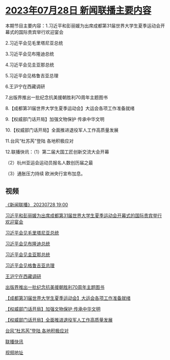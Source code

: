 # [2023年07月28日 新闻联播主要内容](https://tv.cctv.com/lm/xwlb/day/20230728.shtml)

本期节目主要内容：1.习近平和彭丽媛为出席成都第31届世界大学生夏季运动会开幕式的国际贵宾举行欢迎宴会

2.习近平会见毛里塔尼亚总统

3.习近平会见布隆迪总统

4.习近平会见圭亚那总统

5.习近平会见格鲁吉亚总理

6.王沪宁在西藏调研

7.出版界推出一批纪念抗美援朝胜利70周年主题图书

8.【成都第31届世界大学生夏季运动会】大运会各项工作准备就绪

9.【权威部门话开局】加强文物保护 传承中华文明

10.【权威部门话开局】全面推进退役军人工作高质量发展

11.台风“杜苏芮”登陆 各地积极应对

12.联播快讯：（1）第二届大国工匠创新交流大会开幕

（2）杭州亚运会运动员报名人数创历届之最

（3）通胀压力持续 欧洲央行宣布加息。

## 视频

[《新闻联播》 20230728 19:00](https://tv.cctv.com/2023/07/28/VIDEGvxQfF52dLTXi9j8dVXa230728.shtml)

[习近平和彭丽媛为出席成都第31届世界大学生夏季运动会开幕式的国际贵宾举行欢迎宴会](https://tv.cctv.com/2023/07/28/VIDEEcup1ppc7ooIySfnRCS0230728.shtml)

[习近平会见毛里塔尼亚总统](https://tv.cctv.com/2023/07/28/VIDEiRIiIfBMs3WiUIB1bfxA230728.shtml)

[习近平会见布隆迪总统](https://tv.cctv.com/2023/07/28/VIDEUrq2HfPteMnfvyHZMA9S230728.shtml)

[习近平会见圭亚那总统](https://tv.cctv.com/2023/07/28/VIDEaMXqP8vUTvkUXpTbtHPI230728.shtml)

[习近平会见格鲁吉亚总理](https://tv.cctv.com/2023/07/28/VIDEA88QUVTH7Q2OD04gFpVL230728.shtml)

[王沪宁在西藏调研](https://tv.cctv.com/2023/07/28/VIDEmmX9iPHRfbfSIx3SFchB230728.shtml)

[出版界推出一批纪念抗美援朝胜利70周年主题图书](https://tv.cctv.com/2023/07/28/VIDEjPJ6PfuUsgy8SBlIr9FL230728.shtml)

[【成都第31届世界大学生夏季运动会】大运会各项工作准备就绪](https://tv.cctv.com/2023/07/28/VIDEzIAdF6OxkILYDKzvyM1F230728.shtml)

[【权威部门话开局】加强文物保护 传承中华文明](https://tv.cctv.com/2023/07/28/VIDE84SOTU6idJ5nHE72yjLT230728.shtml)

[【权威部门话开局】全面推进退役军人工作高质量发展](https://tv.cctv.com/2023/07/28/VIDEfQHmIq5o732ymBLmFqHr230728.shtml)

[台风“杜苏芮”登陆 各地积极应对](https://tv.cctv.com/2023/07/28/VIDEClKKu2v9qrsRmMnxZCMd230728.shtml)

[联播快讯](https://tv.cctv.com/2023/07/28/VIDEeoZB7UcrS2BxvXUqZO0U230728.shtml)

[视频地址](https://tv.cctv.com/lm/xwlb/day/20230728.shtml) 

